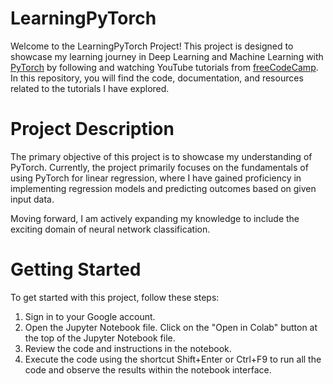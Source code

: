 # LearningPyTorch

Welcome to the LearningPyTorch Project! This project is designed to showcase my learning journey in Deep Learning and Machine Learning with [PyTorch](https://pytorch.org/) by following and watching YouTube tutorials from [freeCodeCamp](https://www.freecodecamp.org/). In this repository, you will find the code, documentation, and resources related to the tutorials I have explored.

# Project Description
The primary objective of this project is to showcase my understanding of PyTorch. Currently, the project primarily focuses on the fundamentals of using PyTorch for linear regression, where I have gained proficiency in implementing regression models and predicting outcomes based on given input data.

Moving forward, I am actively expanding my knowledge to include the exciting domain of neural network classification. 

# Getting Started
To get started with this project, follow these steps:
1. Sign in to your Google account.
2. Open the Jupyter Notebook file.
Click on the "Open in Colab" button at the top of the Jupyter Notebook file.
3. Review the code and instructions in the notebook.
4. Execute the code using the shortcut Shift+Enter or Ctrl+F9 to run all the code and observe the results within the notebook interface.

